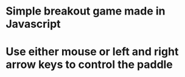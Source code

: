 # Simple breakout game made in Javascript
# Use either mouse or left and right arrow keys to control the paddle
